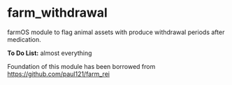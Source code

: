 # farm_withdrawal

farmOS module to flag animal assets with produce withdrawal periods after medication.

**To Do List:** almost everything

Foundation of this module has been borrowed from https://github.com/paul121/farm_rei
